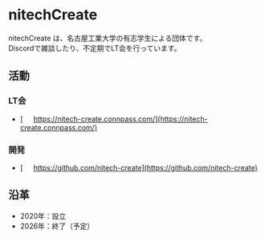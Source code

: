 # nitechCreate

nitechCreate は、名古屋工業大学の有志学生による団体です。  
Discordで雑談したり、不定期でLT会を行っています。

## 活動

### LT会
- [https://nitech-create.connpass.com/](https://nitech-create.connpass.com/)

### 開発
- [https://github.com/nitech-create](https://github.com/nitech-create)

## 沿革
- 2020年：設立
- 2026年：終了（予定）

<style>

a:is([href^="https://github.com/"],
    [href^="https://nitech-create.connpass.com/"])::before {
    content: '';
    display: inline-block;
    width: 16px;
    height: 16px;
    vertical-align: -3px;
    margin-right: 5px;
    background-size: contain;
}

a[href^="https://github.com/"]::before {
    background: url(http://www.google.com/s2/favicons?domain=https://github.com/);
}

a[href^="https://nitech-create.connpass.com/"]::before {
    background: url(http://www.google.com/s2/favicons?domain=https://nitech-create.connpass.com/);
}

</style>
